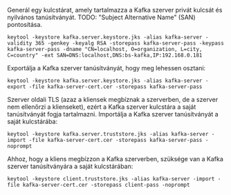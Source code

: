 Generál egy kulcstárat, amely tartalmazza a Kafka szerver privát kulcsát és nyilvános tanúsítványát. TODO: "Subject Alternative Name" (SAN) pontosítása.

    keytool -keystore kafka.server.keystore.jks -alias kafka-server -validity 365 -genkey -keyalg RSA -storepass kafka-server-pass -keypass kafka-server-pass -dname "CN=localhost, O=organization, L=city, C=country" -ext SAN=DNS:localhost,DNS:bs-kafka,IP:192.168.0.181

Exportálja a Kafka szerver tanúsítványát, hogy meg lehessen osztani:

    keytool -keystore kafka.server.keystore.jks -alias kafka-server -export -file kafka-server-cert.cer -storepass kafka-server-pass

Szerver oldali TLS (azaz a kliensek megbíznak a szerverben, de a szerver nem ellenőrzi a klienseket),
ezért a Kafka szerver kulcstára a saját tanúsítványát fogja tartalmazni.
Importálja a Kafka szerver tanúsítványát a saját kulcstárába:

    keytool -keystore kafka.server.truststore.jks -alias kafka-server -import -file kafka-server-cert.cer -storepass kafka-server-pass -noprompt

Ahhoz, hogy a kliens megbízzon a Kafka szerverben, szüksége van a Kafka szerver tanúsítványára a saját kulcstárában:

    keytool -keystore client.truststore.jks -alias kafka-server -import -file kafka-server-cert.cer -storepass client-pass -noprompt
